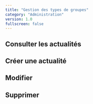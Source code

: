 ```yaml
---
title: "Gestion des types de groupes"
category: "Administration"
version: 1.0
fullscreen: false
---
```


## Consulter les actualités

## Créer une actualité

## Modifier

## Supprimer

